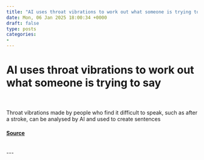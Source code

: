 ```yaml
---
title: "AI uses throat vibrations to work out what someone is trying to say"
date: Mon, 06 Jan 2025 18:00:34 +0000
draft: false
type: posts
categories: 
- 
---
```

# AI uses throat vibrations to work out what someone is trying to say

<br/>

<br/>
Throat vibrations made by people who find it difficult to speak, such as after a stroke, can be analysed by AI and used to create sentences

#### [Source](https://www.newscientist.com/article/2458385-ai-uses-throat-vibrations-to-work-out-what-someone-is-trying-to-say/?utm_campaign=RSS%7CNSNS&utm_source=NSNS&utm_medium=RSS&utm_content=technology)

<br/>
---
